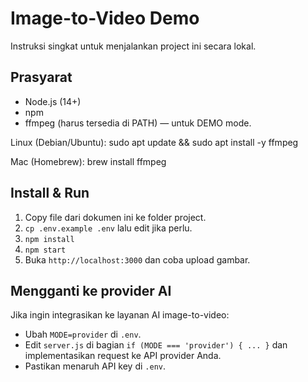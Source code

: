 # Image-to-Video Demo


Instruksi singkat untuk menjalankan project ini secara lokal.


## Prasyarat
- Node.js (14+)
- npm
- ffmpeg (harus tersedia di PATH) — untuk DEMO mode.


Linux (Debian/Ubuntu):
sudo apt update && sudo apt install -y ffmpeg


Mac (Homebrew):
brew install ffmpeg


## Install & Run
1. Copy file dari dokumen ini ke folder project.
2. `cp .env.example .env` lalu edit jika perlu.
3. `npm install`
4. `npm start`
5. Buka `http://localhost:3000` dan coba upload gambar.


## Mengganti ke provider AI
Jika ingin integrasikan ke layanan AI image-to-video:
- Ubah `MODE=provider` di `.env`.
- Edit `server.js` di bagian `if (MODE === 'provider') { ... }` dan implementasikan request ke API provider Anda.
- Pastikan menaruh API key di `.env`.
